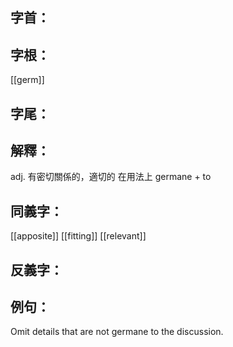 
## 字首：

## 字根：
[[germ]]

## 字尾：


## 解釋：
adj.
有密切關係的，適切的
在用法上
germane + to

## 同義字：
[[apposite]]
[[fitting]]
[[relevant]]

## 反義字：

## 例句：
Omit details that are not germane to the discussion.